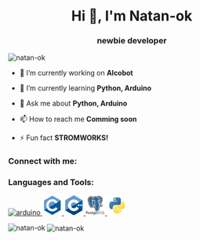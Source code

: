 <h1 align="center">Hi 👋, I'm Natan-ok</h1>
<h3 align="center">newbie developer</h3>

<p align="left"> <img src="https://komarev.com/ghpvc/?username=natan-ok&label=Profile%20views&color=0e75b6&style=flat" alt="natan-ok" /> </p>

- 🔭 I’m currently working on **Alcobot**

- 🌱 I’m currently learning **Python, Arduino**

- 💬 Ask me about **Python, Arduino**

- 📫 How to reach me **Comming soon**

- ⚡ Fun fact **STROMWORKS!**

<h3 align="left">Connect with me:</h3>
<p align="left">
</p>

<h3 align="left">Languages and Tools:</h3>
<p align="left"> <a href="https://www.arduino.cc/" target="_blank" rel="noreferrer"> <img src="https://cdn.worldvectorlogo.com/logos/arduino-1.svg" alt="arduino" width="40" height="40"/> </a> <a href="https://www.cprogramming.com/" target="_blank" rel="noreferrer"> <img src="https://raw.githubusercontent.com/devicons/devicon/master/icons/c/c-original.svg" alt="c" width="40" height="40"/> </a> <a href="https://www.w3schools.com/cpp/" target="_blank" rel="noreferrer"> <img src="https://raw.githubusercontent.com/devicons/devicon/master/icons/cplusplus/cplusplus-original.svg" alt="cplusplus" width="40" height="40"/> </a> <a href="https://www.postgresql.org" target="_blank" rel="noreferrer"> <img src="https://raw.githubusercontent.com/devicons/devicon/master/icons/postgresql/postgresql-original-wordmark.svg" alt="postgresql" width="40" height="40"/> </a> <a href="https://www.python.org" target="_blank" rel="noreferrer"> <img src="https://raw.githubusercontent.com/devicons/devicon/master/icons/python/python-original.svg" alt="python" width="40" height="40"/> </a> </p>

<p><img align="left" src="https://github-readme-stats.vercel.app/api/top-langs?username=natan-ok&show_icons=true&locale=en&layout=compact" alt="natan-ok" /></p>

<p>&nbsp;<img align="center" src="https://github-readme-stats.vercel.app/api?username=natan-ok&show_icons=true&locale=en" alt="natan-ok" /></p>

